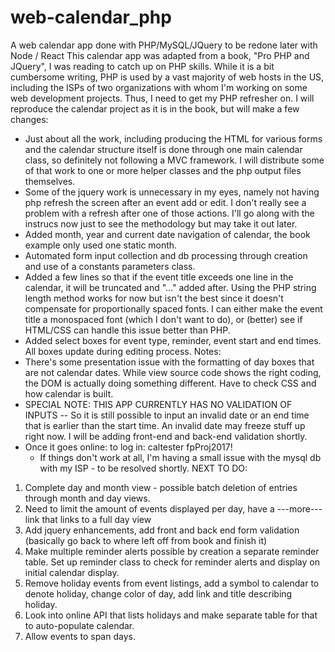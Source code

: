 # web-calendar_php
A web calendar app done with PHP/MySQL/JQuery to be redone later with Node / React
This calendar app was adapted from a book, "Pro PHP and JQuery", I was reading to catch up on PHP skills. While it is a bit cumbersome writing, PHP is used by a vast majority of web hosts in the US, including the ISPs of two organizations with whom I'm working on some web development projects. Thus, I need to get my PHP refresher on.
I will reproduce the calendar project as it is in the book, but will make a few changes:
*   Just about all the work, including producing the HTML for various forms and the calendar structure itself is done through one main calendar class, so definitely not following a MVC framework. I will distribute some of that work to one or more helper classes and the php output files themselves.
*   Some of the jquery work is unnecessary in my eyes, namely not having php refresh the screen after an event add or edit. I don't really see a problem with a refresh after one of those actions. I'll go along with the instrucs now just to see the methodology but may take it out later.
*   Added month, year and current date navigation of calendar, the book example only used one static month.
*   Automated form input collection and db processing through creation and use of a constants parameters class.
*   Added a few lines so that if the event title exceeds one line in the calendar, it will be truncated and "..." added after. Using the PHP string length method works for now but isn't the best since it doesn't compensate for proportionally spaced fonts. I can either make the event title a monospaced font (which I don't want to do), or (better) see if HTML/CSS can handle this issue better than PHP.
*   Added select boxes for event type, reminder, event start and end times. All boxes update during editing process. 
Notes:
*   There's some presentation issue with the formatting of day boxes that are not calendar dates. While view source code shows the right coding, the DOM is actually doing something different. Have to check CSS and how calendar is built.
*   SPECIAL NOTE: THIS APP CURRENTLY HAS NO VALIDATION OF INPUTS -- So it is still possible to input an invalid date or an end time  that is earlier than the start time. An invalid date may freeze stuff up right now. I will be adding front-end and back-end validation shortly.
*   Once it goes online: to log in:  caltester fpProj2017! 
    *   If things don't work at all, I'm having a small issue with the mysql db with my ISP - to be resolved shortly.
NEXT TO DO:
1.  Complete day and month view - possible batch deletion of entries through month and day views.
2.  Need to limit the amount of events displayed per day, have a ---more--- link that links to a full day view
3.  Add jquery enhancements, add front and back end form validation (basically go back to where left off from book and finish it)
4.  Make multiple reminder alerts possible by creation a separate reminder table. Set up reminder class to check for reminder alerts and display on initial calendar display. 
5.  Remove holiday events from event listings, add a symbol to calendar to denote holiday, change color of day, add link and title describing holiday.
6.  Look into online API that lists holidays and make separate table for that to auto-populate calendar.
7.  Allow events to span days. 
